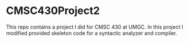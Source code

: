 # CMSC430Project2
This repo contains a project I did for CMSC 430 at UMGC. In this project I modified provided skeleton code for a syntactic analyzer and compiler.
